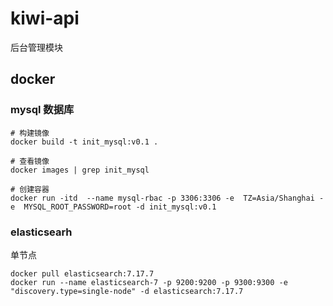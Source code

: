 # kiwi-api
后台管理模块


## docker
### mysql 数据库
```shell
# 构建镜像
docker build -t init_mysql:v0.1 .

# 查看镜像
docker images | grep init_mysql

# 创建容器
docker run -itd  --name mysql-rbac -p 3306:3306 -e  TZ=Asia/Shanghai -e  MYSQL_ROOT_PASSWORD=root -d init_mysql:v0.1
```


### elasticsearh
单节点
```shell
docker pull elasticsearch:7.17.7
docker run --name elasticsearch-7 -p 9200:9200 -p 9300:9300 -e "discovery.type=single-node" -d elasticsearch:7.17.7

```